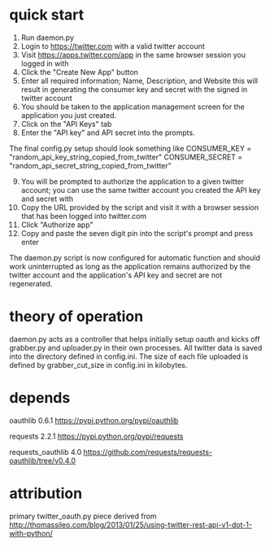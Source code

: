 # quick start
1. Run daemon.py
2. Login to https://twitter.com with a valid twitter account
3. Visit https://apps.twitter.com/app in the same browser session you logged in with
4. Click the "Create New App" button
5. Enter all required information; Name, Description, and Website
    this will result in generating the consumer key and secret with the signed in twitter account
6. You should be taken to the application management screen for the application you just created.
7. Click on the "API Keys" tab 
8. Enter the "API key" and API secret into the prompts.

The final config.py setup should look something like
CONSUMER_KEY = "random_api_key_string_copied_from_twitter"
CONSUMER_SECRET = "random_api_secret_string_copied_from_twitter"

9. You will be prompted to authorize the application to a given twitter account; you can use the same twitter account you created the API key and secret with
10. Copy the URL provided by the script and visit it with a browser session that has been logged into twitter.com
11. Click "Authorize app"
12. Copy and paste the seven digit pin into the script's prompt and press enter

The daemon.py script is now configured for automatic function and should work uninterrupted as long as the application remains authorized by the twitter account and the application's API key and secret are not regenerated.

# theory of operation
daemon.py acts as a controller that helps initially setup oauth and kicks off grabber.py and uploader.py 
in their own processes. All twitter data is saved into the directory defined in config.ini. The size of each file uploaded
is defined by grabber_cut_size in config.ini in kilobytes.

# depends
oauthlib 0.6.1
https://pypi.python.org/pypi/oauthlib

requests 2.2.1
https://pypi.python.org/pypi/requests

requests_oauthlib 4.0
https://github.com/requests/requests-oauthlib/tree/v0.4.0

# attribution
primary twitter_oauth.py piece derived from
http://thomassileo.com/blog/2013/01/25/using-twitter-rest-api-v1-dot-1-with-python/